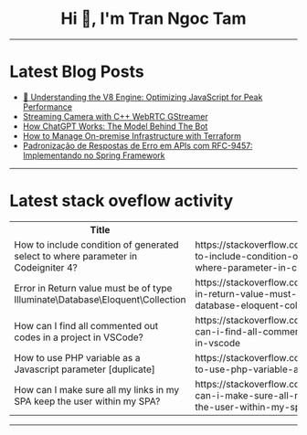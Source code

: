 <h1 align="center">Hi 👋, I'm Tran Ngoc Tam</h1>

---

# Latest Blog Posts 
<!-- BLOG-POST-LIST:START -->
- [🚀 Understanding the V8 Engine: Optimizing JavaScript for Peak Performance](https://dev.to/parthchovatiya/understanding-the-v8-engine-optimizing-javascript-for-peak-performance-1c9b)
- [Streaming Camera with C++ WebRTC GStreamer](https://dev.to/ethand91/streaming-camera-with-c-webrtc-gstreamer-pof)
- [How ChatGPT Works: The Model Behind The Bot](https://dev.to/manojgohel/how-chatgpt-works-the-model-behind-the-bot-195j)
- [How to Manage On-premise Infrastructure with Terraform](https://dev.to/spacelift/how-to-manage-on-premise-infrastructure-with-terraform-4f2)
- [Padronização de Respostas de Erro em APIs com RFC-9457: Implementando no Spring Framework](https://dev.to/dsb88/padronizacao-de-respostas-de-erro-em-apis-com-rfc-9457-implementando-no-spring-framework-4kk0)
<!-- BLOG-POST-LIST:END -->

---

# Latest stack oveflow activity
<table>
  <tr><th>Title</th><th>Link</th></tr>
  <!-- STACKOVERFLOW:START --><tr><td>How to include condition of generated select to where parameter in Codeigniter 4?</td><td>https://stackoverflow.com/questions/78670383/how-to-include-condition-of-generated-select-to-where-parameter-in-codeigniter-4</td></tr><tr><td>Error in Return value must be of type Illuminate\Database\Eloquent\Collection</td><td>https://stackoverflow.com/questions/78670287/error-in-return-value-must-be-of-type-illuminate-database-eloquent-collection</td></tr><tr><td>How can I find all commented out codes in a project in VSCode?</td><td>https://stackoverflow.com/questions/78670210/how-can-i-find-all-commented-out-codes-in-a-project-in-vscode</td></tr><tr><td>How to use PHP variable as a Javascript parameter [duplicate]</td><td>https://stackoverflow.com/questions/78670199/how-to-use-php-variable-as-a-javascript-parameter</td></tr><tr><td>How can I make sure all my links in my SPA keep the user within my SPA?</td><td>https://stackoverflow.com/questions/78670142/how-can-i-make-sure-all-my-links-in-my-spa-keep-the-user-within-my-spa</td></tr><!-- STACKOVERFLOW:END -->
</table>

---



